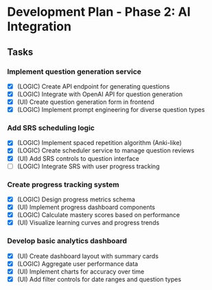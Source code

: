 # Development Plan - Phase 2: AI Integration

## Tasks

### Implement question generation service
- [x] (LOGIC) Create API endpoint for generating questions
- [x] (LOGIC) Integrate with OpenAI API for question generation
- [x] (UI) Create question generation form in frontend
- [x] (LOGIC) Implement prompt engineering for diverse question types

### Add SRS scheduling logic
- [x] (LOGIC) Implement spaced repetition algorithm (Anki-like)
- [x] (LOGIC) Create scheduler service to manage question reviews
- [x] (UI) Add SRS controls to question interface
- [ ] (LOGIC) Integrate SRS with user progress tracking

### Create progress tracking system
- [x] (LOGIC) Design progress metrics schema
- [x] (UI) Implement progress dashboard components
- [x] (LOGIC) Calculate mastery scores based on performance
- [x] (UI) Visualize learning curves and progress trends

### Develop basic analytics dashboard
- [x] (UI) Create dashboard layout with summary cards
- [x] (LOGIC) Aggregate user performance data
- [x] (UI) Implement charts for accuracy over time
- [x] (UI) Add filter controls for date ranges and question types